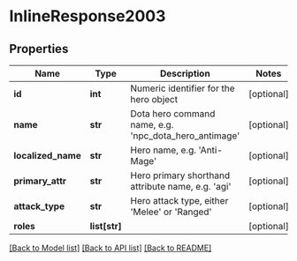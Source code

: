 # InlineResponse2003

## Properties
Name | Type | Description | Notes
------------ | ------------- | ------------- | -------------
**id** | **int** | Numeric identifier for the hero object | [optional] 
**name** | **str** | Dota hero command name, e.g. &#39;npc_dota_hero_antimage&#39; | [optional] 
**localized_name** | **str** | Hero name, e.g. &#39;Anti-Mage&#39; | [optional] 
**primary_attr** | **str** | Hero primary shorthand attribute name, e.g. &#39;agi&#39; | [optional] 
**attack_type** | **str** | Hero attack type, either &#39;Melee&#39; or &#39;Ranged&#39; | [optional] 
**roles** | **list[str]** |  | [optional] 

[[Back to Model list]](../README.md#documentation-for-models) [[Back to API list]](../README.md#documentation-for-api-endpoints) [[Back to README]](../README.md)


